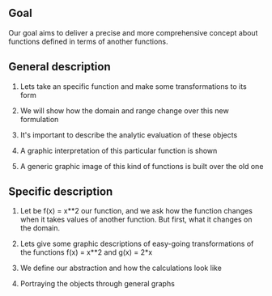 ## Goal

Our goal aims to deliver a precise and more comprehensive concept about functions defined in terms of another functions.

## General description

1. Lets take an specific function and make some transformations to its form

2. We will show how the domain and range change over this new formulation

3. It's important to describe the analytic evaluation of these objects

4. A graphic interpretation of this particular function is shown

5. A generic graphic image of this kind of functions is built over the old one

## Specific description

1. Let be f(x) = x**2 our function, and we ask how the function changes when it takes values of another function. But first, what it changes on the domain.

2. Lets give some graphic descriptions of easy-going transformations of the functions f(x) = x**2 and g(x) = 2*x

3. We define our abstraction and how the calculations look like

4. Portraying the objects through general graphs 
